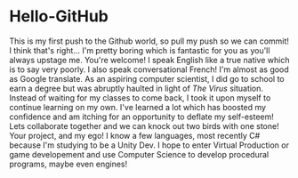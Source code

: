 # Hello-GitHub
This is my first push to the Github world, so pull my push so we can commit!
I think that's right...
I'm pretty boring which is fantastic for you as you'll always upstage me. You're welcome!
I speak English like a true native which is to say very poorly.
I also speak conversational French! I'm almost as good as Google translate.
As an aspiring computer scientist, I did go to school to earn a degree but was abruptly haulted in light of _The Virus_ situation.
Instead of waiting for my classes to come back, I took it upon myself to continue learning on my own.
I've learned a lot which has boosted my confidence and am itching for an opportunity to deflate my self-esteem!
Lets collaborate together and we can knock out two birds with one stone! Your project, and my ego!
I know a few languages, most recently C# because I'm studying to be a Unity Dev.
I hope to enter Virtual Production or game developement and use Computer Science to develop procedural programs, maybe even engines!
